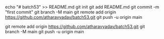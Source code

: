 echo "# batch53" >> README.md
git init
git add README.md
git commit -m "first commit"
git branch -M main
git remote add origin https://github.com/atharavyadav/batch53.git
git push -u origin main



git remote add origin https://github.com/atharavyadav/batch53.git
git branch -M main
git push -u origin main
